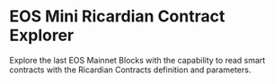 # EOS Mini Ricardian Contract Explorer

Explore the last EOS Mainnet Blocks with the capability to read smart contracts with the Ricardian Contracts definition and parameters.

